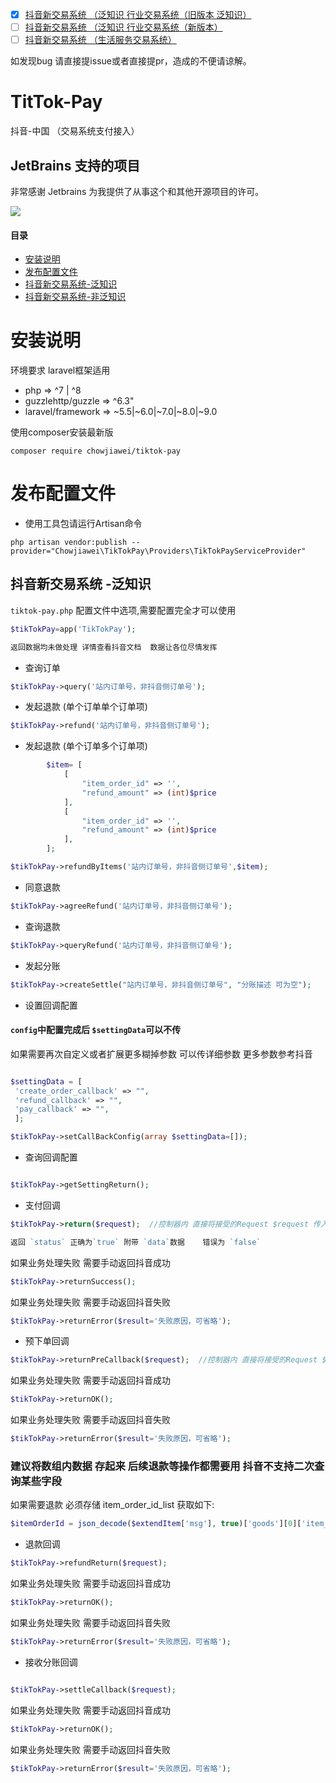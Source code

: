 * [x] [抖音新交易系统 （泛知识 行业交易系统（旧版本 泛知识）](https://developer.open-douyin.com/docs/resource/zh-CN/mini-app/develop/server/trade-system/trading/callback-config/config-callback-address)
* [ ] [抖音新交易系统 （泛知识 行业交易系统（新版本）](https://developer.open-douyin.com/docs/resource/zh-CN/mini-app/develop/server/trade-system/self-operated-trading/common-param)
* [ ] [抖音新交易系统 （生活服务交易系统）](https://developer.open-douyin.com/docs/resource/zh-CN/mini-app/develop/server/trade-system/agency-trade-system/common-param)
  
如发现bug  请直接提issue或者直接提pr，造成的不便请谅解。

  
# TitTok-Pay

抖音-中国 （交易系统支付接入）


## JetBrains 支持的项目

非常感谢 Jetbrains 为我提供了从事这个和其他开源项目的许可。

[![](https://resources.jetbrains.com/storage/products/company/brand/logos/jb_beam.svg)](https://www.jetbrains.com/?from=https://github.com/overtrue)



#### 目录

- [安装说明](#composer)
- [发布配置文件](#config)
- [抖音新交易系统-泛知识](#tiktokPayA)
- [抖音新交易系统-非泛知识](#tiktokPayB)

<a name="composer"></a>
# 安装说明

环境要求   laravel框架适用

- php => ^7 | ^8
- guzzlehttp/guzzle => ^6.3"
- laravel/framework => ~5.5|~6.0|~7.0|~8.0|~9.0

使用composer安装最新版 

`composer require chowjiawei/tiktok-pay`


<a name="config"></a>
# 发布配置文件

- 使用工具包请运行Artisan命令

`php artisan vendor:publish --provider="Chowjiawei\TikTokPay\Providers\TikTokPayServiceProvider"`

<a name="tiktokPay"></a>
## 抖音新交易系统 -泛知识

`tiktok-pay.php` 配置文件中选项,需要配置完全才可以使用

```php
$tikTokPay=app('TikTokPay');

返回数据均未做处理 详情查看抖音文档  数据让各位尽情发挥
```

- 查询订单

```php
$tikTokPay->query('站内订单号，非抖音侧订单号');
```

- 发起退款 (单个订单单个订单项)

```php
$tikTokPay->refund('站内订单号，非抖音侧订单号');
```

- 发起退款 (单个订单多个订单项)

```php
        $item= [
            [
                "item_order_id" => '',
                "refund_amount" => (int)$price
            ],
            [
                "item_order_id" => '',
                "refund_amount" => (int)$price
            ],
        ];

$tikTokPay->refundByItems('站内订单号，非抖音侧订单号',$item);
```
- 同意退款

```php
$tikTokPay->agreeRefund('站内订单号，非抖音侧订单号');
```

- 查询退款

```php
$tikTokPay->queryRefund('站内订单号，非抖音侧订单号');
```

- 发起分账

```php
$tikTokPay->createSettle("站内订单号，非抖音侧订单号", "分账描述 可为空");
```

- 设置回调配置

#### `config`中配置完成后 `$settingData`可以不传
如果需要再次自定义或者扩展更多糊掉参数  可以传详细参数  更多参数参考抖音
```php

$settingData = [
 'create_order_callback' => "", 
 'refund_callback' => "",
 'pay_callback' => "",
 ];

$tikTokPay->setCallBackConfig(array $settingData=[]);

```

- 查询回调配置

```php

$tikTokPay->getSettingReturn();

```

- 支付回调

```php
$tikTokPay->return($request);  //控制器内 直接将接受的Request $request 传入return方法，即可自动验签，并返回接收参数

返回 `status` 正确为`true` 附带 `data`数据    错误为 `false`
```

如果业务处理失败 需要手动返回抖音成功

```php
$tikTokPay->returnSuccess(); 
```

如果业务处理失败 需要手动返回抖音失败

```php
$tikTokPay->returnError($result='失败原因，可省略'); 
```

- 预下单回调

```php
$tikTokPay->returnPreCallback($request);  //控制器内 直接将接受的Request $request 传入return方法，即可自动验签，并返回接收参数
```

如果业务处理失败 需要手动返回抖音成功
```php
$tikTokPay->returnOK(); 
```
如果业务处理失败 需要手动返回抖音失败
```php
$tikTokPay->returnError($result='失败原因，可省略'); 
```

### 建议将数组内数据  存起来 后续退款等操作都需要用 抖音不支持二次查询某些字段
如果需要退款  必须存储 item_order_id_list  获取如下:
```php
$itemOrderId = json_decode($extendItem['msg'], true)['goods'][0]['item_order_id_list'][0];
```

- 退款回调

```php
$tikTokPay->refundReturn($request); 
```

如果业务处理失败 需要手动返回抖音成功
```php
$tikTokPay->returnOK(); 
```
如果业务处理失败 需要手动返回抖音失败
```php
$tikTokPay->returnError($result='失败原因，可省略'); 
```

- 接收分账回调

```php

$tikTokPay->settleCallback($request); 
```

如果业务处理失败 需要手动返回抖音成功
```php
$tikTokPay->returnOK(); 
```
如果业务处理失败 需要手动返回抖音失败
```php
$tikTokPay->returnError($result='失败原因，可省略'); 
```